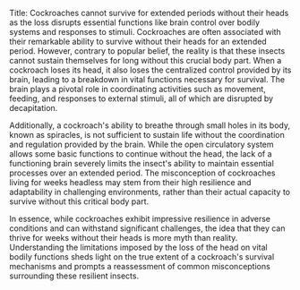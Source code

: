Title: Cockroaches cannot survive for extended periods without their heads as the loss disrupts essential functions like brain control over bodily systems and responses to stimuli.
Cockroaches are often associated with their remarkable ability to survive without their heads for an extended period. However, contrary to popular belief, the reality is that these insects cannot sustain themselves for long without this crucial body part. When a cockroach loses its head, it also loses the centralized control provided by its brain, leading to a breakdown in vital functions necessary for survival. The brain plays a pivotal role in coordinating activities such as movement, feeding, and responses to external stimuli, all of which are disrupted by decapitation.

Additionally, a cockroach's ability to breathe through small holes in its body, known as spiracles, is not sufficient to sustain life without the coordination and regulation provided by the brain. While the open circulatory system allows some basic functions to continue without the head, the lack of a functioning brain severely limits the insect's ability to maintain essential processes over an extended period. The misconception of cockroaches living for weeks headless may stem from their high resilience and adaptability in challenging environments, rather than their actual capacity to survive without this critical body part.

In essence, while cockroaches exhibit impressive resilience in adverse conditions and can withstand significant challenges, the idea that they can thrive for weeks without their heads is more myth than reality. Understanding the limitations imposed by the loss of the head on vital bodily functions sheds light on the true extent of a cockroach's survival mechanisms and prompts a reassessment of common misconceptions surrounding these resilient insects.